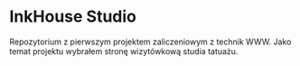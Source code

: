 # InkHouse Studio
Repozytorium z pierwszym projektem zaliczeniowym z technik WWW. Jako temat projektu wybrałem stronę wizytówkową studia tatuażu.
